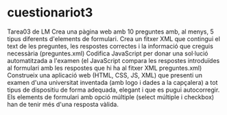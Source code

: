 # cuestionariot3
Tarea03 de LM
Crea una pàgina web amb 10 preguntes amb, al menys, 5 tipus diferents d'elements de formulari.
Crea un fitxer XML que contingui el text de les preguntes, les respostes correctes i la informació que creguis necessària (preguntes.xml)
Codifica JavaScript per donar una sol·lució automatitzada a l'examen (el JavaScript compara les respostes introduïdes al formulari amb les respostes que hi ha al fitxer XML preguntes.xml)
Construeix una aplicació web (HTML, CSS, JS, XML) que presenti un examen d'una universitat inventada (amb logo i dades a la capçalera) a tot tipus de dispositiu de forma adequada, elegant i que es pugui autocorregir.
Els elements de formulari amb opció múltiple (select múltiple i checkbox) han de tenir més d'una resposta vàlida.
